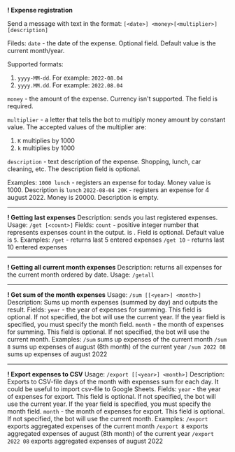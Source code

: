 **! Expense registration**

Send a message with text in the format:
`[<date>] <money>[<multiplier>] [description]`

Fileds:
`date` - the date of the expense. Optional field. Default value is the current month/year.

Supported formats:
1. `yyyy-MM-dd`. For example: `2022-08.04`
2. `yyyy.MM.dd`. For example: `2022.08.04`

`money` - the amount of the expense. Currency isn't supported. The field is required.

`multiplier` - a letter that tells the bot to multiply money amount by constant value.
The accepted values of the multiplier are: 
1. `K` multiplies by 1000
2. `k` multiplies by 1000

`description` - text description of the expense. Shopping, lunch, car cleaning, etc. The description field is optional.

Examples:
`1000 lunch` - registers an expense for today. Money value is 1000. Description is `lunch`
`2022-08-04 20K` - registers an expense for 4 august 2022. Money is 20000. Description is empty.

-----
**! Getting last expenses**
Description: sends you last registered expenses.
Usage: `/get [<count>]`
Fields:
`count` - positive integer number that represents expenses count in the output. is . Field is optional. Default value is `5`.
Examples:
`/get` - returns last 5 entered expenses
`/get 10` - returns last 10 entered expenses

-----
**! Getting all current month expenses**
Description: returns all expenses for the current month ordered by date.
Usage: `/getall`

-----
**! Get sum of the month expenses**
Usage: `/sum [[<year>] <month>]`
Description: Sums up month expenses (summed by day) and outputs the result.
Fields:
`year` - the year of expenses for summing. This field is optional. If not specified, the bot will use the current year. If the year field is specified, you must specify the month field.
`month` - the month of expenses for summing. This field is optional. If not specified, the bot will use the current month.
Examples:
`/sum` sums up expenses of the current month
`/sum 8` sums up expenses of august (8th month) of the current year
`/sum 2022 08` sums up expenses of august 2022

-----
**! Export expenses to CSV**
Usage: `/export [[<year>] <month>]`
Description: Exports to CSV-file days of the month with expenses sum for each day. It could be useful to import csv-file to Google Sheets. 
Fields:
`year` - the year of expenses for export. This field is optional. If not specified, the bot will use the current year. If the year field is specified, you must specify the month field.
`month` - the month of expenses for export. This field is optional. If not specified, the bot will use the current month. 
Examples:
`/export` exports aggregated expenses of the current month
`/export 8` exports aggregated expenses of august (8th month) of the current year
`/export 2022 08` exports aggregated expenses of august 2022
